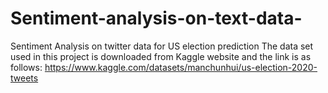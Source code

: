 # Sentiment-analysis-on-text-data-
Sentiment Analysis on twitter data for US election prediction
The data set used in this project is downloaded from Kaggle website and the link is as follows:
https://www.kaggle.com/datasets/manchunhui/us-election-2020-tweets
